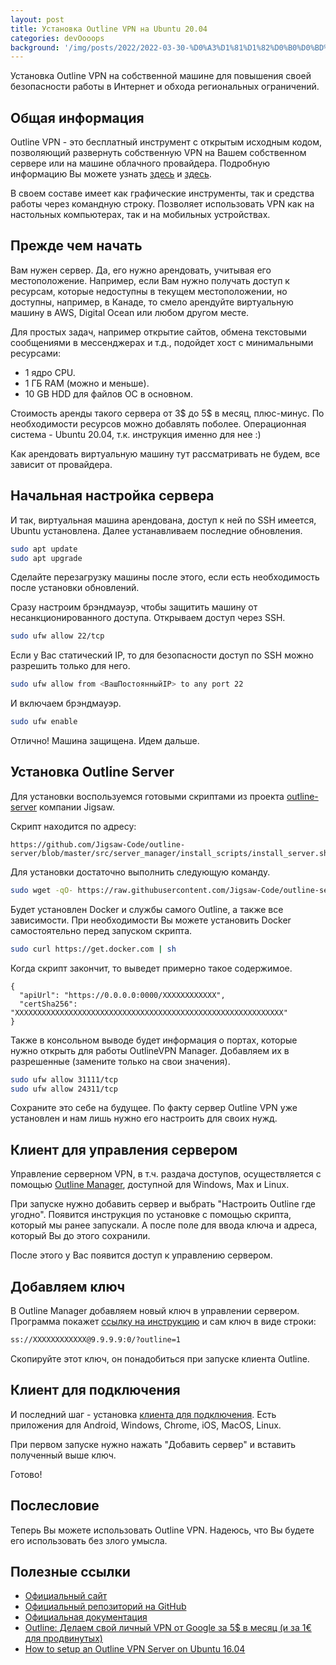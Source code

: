 ```yaml
---
layout: post
title: Установка Outline VPN на Ubuntu 20.04
categories: devOooops
background: '/img/posts/2022/2022-03-30-%D0%A3%D1%81%D1%82%D0%B0%D0%BD%D0%BE%D0%B2%D0%BA%D0%B0%20Outline%20VPN%20%D0%BD%D0%B0%20Ubuntu%2020.04/logo.png'
---
```


Установка Outline VPN на собственной машине для повышения своей безопасности работы в Интернет и обхода региональных ограничений.

## Общая информация

Outline VPN - это бесплатный инструмент с открытым исходным кодом, позволяющий развернуть собственную VPN на Вашем собственном сервере или на машине облачного провайдера. Подробную информацию Вы можете узнать [здесь](https://getoutline.org/ru/) и [здесь](https://en.wikipedia.org/wiki/Outline_VPN).

В своем составе имеет как графические инструменты, так и средства работы через командную строку. Позволяет использовать VPN как на настольных компьютерах, так и на мобильных устройствах.

## Прежде чем начать

Вам нужен сервер. Да, его нужно арендовать, учитывая его местоположение. Например, если Вам нужно получать доступ к ресурсам, которые недоступны в текущем местоположении, но доступны, например, в Канаде, то смело арендуйте виртуальную машину в AWS, Digital Ocean или любом другом месте.

Для простых задач, например открытие сайтов, обмена текстовыми сообщениями в мессенджерах и т.д., подойдет хост с минимальными ресурсами:

* 1 ядро CPU.
* 1 ГБ RAM (можно и меньше).
* 10 GB HDD для файлов ОС в основном.

Стоимость аренды такого сервера от 3$ до 5$ в месяц, плюс-минус. По необходимости ресурсов можно добавлять поболее. Операционная система - Ubuntu 20.04, т.к. инструкция именно для нее :)

Как арендовать виртуальную машину тут рассматривать не будем, все зависит от провайдера.

## Начальная настройка сервера

И так, виртуальная машина арендована, доступ к ней по SSH имеется, Ubuntu установлена. Далее устанавливаем последние обновления.

```bash
sudo apt update
sudo apt upgrade
```

Сделайте перезагрузку машины после этого, если есть необходимость после установки обновлений.

Сразу настроим брэндмауэр, чтобы защитить машину от несанкционированного доступа. Открываем доступ через SSH.

```bash
sudo ufw allow 22/tcp
```

Если у Вас статический IP, то для безопасности доступ по SSH можно разрешить только для него.

```bash
sudo ufw allow from <ВашПостоянныйIP> to any port 22
```

И включаем брэндмауэр.

```bash
sudo ufw enable
```

Отлично! Машина защищена. Идем дальше.

## Установка Outline Server

Для установки воспользуемся готовыми скриптами из проекта [outline-server](https://github.com/Jigsaw-Code/outline-server) компании Jigsaw.

Скрипт находится по адресу:

```
https://github.com/Jigsaw-Code/outline-server/blob/master/src/server_manager/install_scripts/install_server.sh
```

Для установки достаточно выполнить следующую команду.

```bash
sudo wget -qO- https://raw.githubusercontent.com/Jigsaw-Code/outline-server/master/src/server_manager/install_scripts/install_server.sh | bash
```

Будет установлен Docker и службы самого Outline, а также все зависимости. При необходимости Вы можете установить Docker самостоятельно перед запуском скрипта.

```bash
sudo curl https://get.docker.com | sh
```

Когда скрипт закончит, то выведет примерно такое содержимое.

```
{ 
  "apiUrl": "https://0.0.0.0:0000/XXXXXXXXXXXX", 
  "certSha256": "XXXXXXXXXXXXXXXXXXXXXXXXXXXXXXXXXXXXXXXXXXXXXXXXXXXXXXXXXXXX" 
}
```

Также в консольном выводе будет информация о портах, которые нужно открыть для работы OutlineVPN Manager. Добавляем их в разрешенные (замените только на свои значения).

```bash
sudo ufw allow 31111/tcp
sudo ufw allow 24311/tcp
```

Сохраните это себе на будущее. По факту сервер Outline VPN уже установлен и нам лишь нужно его настроить для своих нужд.

## Клиент для управления сервером

Управление серверном VPN, в т.ч. раздача доступов, осуществляется с помощью [Outline Manager](https://getoutline.org/ru/get-started/#step-1), доступной для Windows, Max и Linux.

При запуске нужно добавить сервер и выбрать "Настроить Outline где угодно". Появится инструкция по установке с помощью скрипта, который мы ранее запускали. А после поле для ввода ключа и адреса, который Вы до этого сохранили.

После этого у Вас появится доступ к управлению сервером.

## Добавляем ключ

В Outline Manager добавляем новый ключ в управлении сервером. Программа покажет [ссылку на инструкцию](https://github.com/Jigsaw-Code/outline-client/blob/master/docs/invitation-instructions.md) и сам ключ в виде строки:

```bash
ss://XXXXXXXXXXXX@9.9.9.9:0/?outline=1
```
Скопируйте этот ключ, он понадобиться при запуске клиента Outline.

## Клиент для подключения

И последний шаг - установка [клиента для подключения](https://getoutline.org/ru/get-started/#step-3). Есть приложения для Android, Windows, Chrome, iOS, MacOS, Linux.

При первом запуске нужно нажать "Добавить сервер" и вставить полученный выше ключ.

Готово!

## Послесловие

Теперь Вы можете использовать Outline VPN. Надеюсь, что Вы будете его использовать без злого умысла.

## Полезные ссылки

* [Официальный сайт](https://getoutline.org/ru/how-it-works/)
* [Официальный репозиторий на GitHub](https://github.com/outline/outline)
* [Официальная документация](https://app.getoutline.com/share/770a97da-13e5-401e-9f8a-37949c19f97e/doc/hosting-outline-nipGaCRBDu)
* [Outline: Делаем свой личный VPN от Google за 5$ в месяц (и за 1€ для продвинутых)](https://habr.com/ru/post/358828/)
* [How to setup an Outline VPN Server on Ubuntu 16.04](https://gist.github.com/okeehou/275bb83601be346921622e05f13cba70)